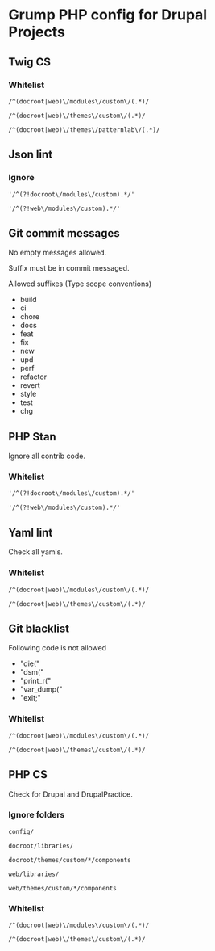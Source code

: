 # Grump PHP config for Drupal Projects

## Twig CS

### Whitelist

`/^(docroot|web)\/modules\/custom\/(.*)/ `

`/^(docroot|web)\/themes\/custom\/(.*)/`

`/^(docroot|web)\/themes\/patternlab\/(.*)/`

## Json lint

### Ignore

`'/^(?!docroot\/modules\/custom).*/'`

`'/^(?!web\/modules\/custom).*/'`

## Git commit messages

No empty messages allowed.

Suffix must be in commit messaged.

Allowed suffixes (Type scope conventions)

- build
- ci
- chore
- docs
- feat
- fix
- new
- upd
- perf
- refactor
- revert
- style
- test
- chg

## PHP Stan

Ignore all contrib code.

### Whitelist

`'/^(?!docroot\/modules\/custom).*/'`

`'/^(?!web\/modules\/custom).*/'`

## Yaml lint

Check all yamls.

### Whitelist

`/^(docroot|web)\/modules\/custom\/(.*)/`

`/^(docroot|web)\/themes\/custom\/(.*)/`

## Git blacklist

Following code is not allowed

- "die("
- "dsm("
- "print_r("
- "var_dump("
- "exit;"

### Whitelist

`/^(docroot|web)\/modules\/custom\/(.*)/`

`/^(docroot|web)\/themes\/custom\/(.*)/`

## PHP CS

Check for Drupal and DrupalPractice.

### Ignore folders

`config/`

`docroot/libraries/`

`docroot/themes/custom/*/components`

`web/libraries/`

`web/themes/custom/*/components`

### Whitelist


`/^(docroot|web)\/modules\/custom\/(.*)/`

`/^(docroot|web)\/themes\/custom\/(.*)/`
